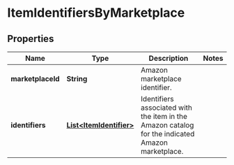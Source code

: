 
# ItemIdentifiersByMarketplace

## Properties
Name | Type | Description | Notes
------------ | ------------- | ------------- | -------------
**marketplaceId** | **String** | Amazon marketplace identifier. | 
**identifiers** | [**List&lt;ItemIdentifier&gt;**](ItemIdentifier.md) | Identifiers associated with the item in the Amazon catalog for the indicated Amazon marketplace. | 



